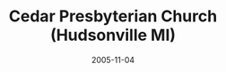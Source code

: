 ---
date: &id001 2005-11-04
end_date: null
location:
  address: 3435 Oak Street
  city: Hudsonville
  state: MI
minister:
- end: 2005-11-04
  name: Stephen Igo
  start: 2002-01-01
  type: Organizing Pastor
- end: null
  name: Stephen Igo
  start: 2005-11-04
  type: Pastor
- end: null
  name: Michael Knierim
  start: 2005-11-04
  type: Associate Pastor
- end: 2010-01-01
  name: Christopher Post
  start: 2009-01-01
  type: Associate Pastor
- end: null
  name: Larry Johnson
  start: 2014-01-01
  type: Associate Pastor
- end: 2016-01-01
  name: Christopher Post
  start: 2015-01-01
  type: Evangelist
ministers:
- Stephen Igo
- Stephen Igo
- Michael Knierim
- Christopher Post
- Larry Johnson
- Christopher Post
name: Cedar Presbyterian Church
names:
- end: 2005-11-04
  name: Cedar Presbyterian Mission
  start: 2002-01-01
- end: null
  name: Cedar Presbyterian Church
  start: 2005-11-04
origination_date: *id001
raw_data: "MI\nHudsonville\n\nCedar Presbyterian Mission, Orthodox Presbyterian  (2002\u2013\
  \ November 4, 2005)\nCedar Presbyterian Church, Orthodox Presbyterian  (November\
  \ 4, 2005\u2013 )\nHudsonville Christian Elementary School, 3435 Oak Street\nOrg.\
  \ Pastor: Stephen Igo, 2002\u20135\nPastor: Stephen Igo, 2005\u2013\nAssoc. Pastors:\
  \ Michael Knierim, 2005\u2013\nChristopher Post, 2009\u201310\nLarry Johnson, 2014\u2013\
  \nEvangelist:  Christopher Post, 2015\u201316"
received_from: null
states:
- MI
status:
  active: true
  end_date: null
  reason: null
  received_from: null
  withdrawal_to: null
title: Cedar Presbyterian Church (Hudsonville MI)
year_established:
- 2005

---